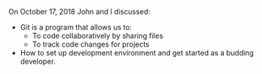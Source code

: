 On October 17, 2018 John and I discussed:

  - Git is a program that allows us to:
    - To code collaboratively by sharing files 
    - To track code changes for projects
  - How to set up development environment and get started as a budding developer.